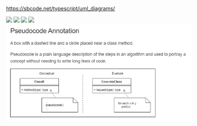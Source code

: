 https://sbcode.net/typescript/uml_diagrams/

<img src="./imgs/ulm1.png" />
<img src="./imgs/ulm2.png" />
<img src="./imgs/ulm3.png" />
<img src="./imgs/ulm4.png" />
<img src="./imgs/pseudocode.png" />